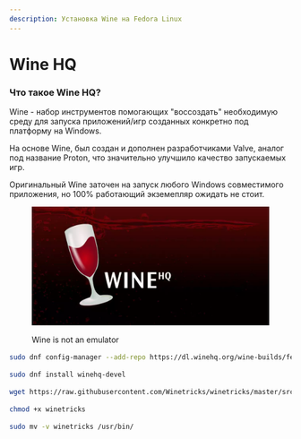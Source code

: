 ```yaml
---
description: Установка Wine на Fedora Linux
---
```


# Wine HQ

### **Что такое Wine HQ?**

Wine - набор инструментов помогающих "воссоздать" необходимую среду для запуска приложений/игр созданных конкретно под платформу на Windows.

На основе Wine, был создан и дополнен разработчиками Valve, аналог под название Proton, что значительно улучшило качество запускаемых игр.

Оригинальный Wine заточен на запуск любого Windows совместимого приложения, но 100% работающий экземепляр ожидать не стоит.

<figure><img src="../../.gitbook/assets/wine-hq.webp" alt="wine hq fedora linux"><figcaption><p>Wine is not an emulator</p></figcaption></figure>

```bash
sudo dnf config-manager --add-repo https://dl.winehq.org/wine-builds/fedora/32/winehq.rep
```

```bash
sudo dnf install winehq-devel
```

```bash
wget https://raw.githubusercontent.com/Winetricks/winetricks/master/src/winetricksas
```

```bash
chmod +x winetricks
```

```bash
sudo mv -v winetricks /usr/bin/
```
